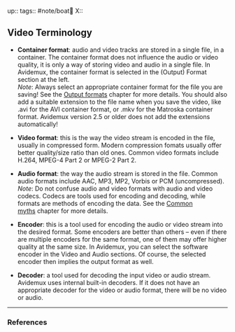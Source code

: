 up::
tags:: #note/boat🚤 
X:: 

## Video Terminology

-   **Container format**: audio and video tracks are stored in a single file, in a container. The container format does not influence the audio or video quality, it is only a way of storing video and audio in a single file. In Avidemux, the container format is selected in the (Output) Format section at the left.  
    _Note_: Always select an appropriate container format for the file you are saving! See the [Output formats](https://www.avidemux.org/admWiki/doku.php?id=general:output_formats "general:output_formats") chapter for more details. You should also add a suitable extension to the file name when you save the video, like .avi for the AVI container format, or .mkv for the Matroska container format. Avidemux version 2.5 or older does not add the extensions automatically!
    
-   **Video format**: this is the way the video stream is encoded in the file, usually in compressed form. Modern compression fomats usually offer better quality/size ratio than old ones. Common video formats include H.264, MPEG-4 Part 2 or MPEG-2 Part 2.
    
-   **Audio format**: the way the audio stream is stored in the file. Common audio formats include AAC, MP3, MP2, Vorbis or PCM (uncompressed).  
    _Note_: Do not confuse audio and video formats with audio and video codecs. Codecs are tools used for encoding and decoding, while formats are methods of encoding the data. See the [Common myths](https://www.avidemux.org/admWiki/doku.php?id=general:common_myths#software_vs_format_format_vs_codec "general:common_myths") chapter for more details.
    
-   **Encoder**: this is a tool used for encoding the audio or video stream into the desired format. Some encoders are better than others – even if there are multiple encoders for the same format, one of them may offer higher quality at the same size. In Avidemux, you can select the software encoder in the Video and Audio sections. Of course, the selected encoder then implies the output format as well.
    
-   **Decoder**: a tool used for decoding the input video or audio stream. Avidemux uses internal built-in decoders. If it does not have an appropriate decoder for the video or audio format, there will be no video or audio.


---

### References